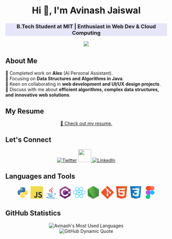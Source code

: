 <h1 align="center">Hi 👋, I'm Avinash Jaiswal</h1>
<h3 align="center" style="background-color:#E6E6FA;">B.Tech Student at MIT | Enthusiast in Web Dev & Cloud Computing</h3>

<p align="center">
  <img src="https://gifdb.com/images/high/programming-stick-figure-going-crazy-on-fire-j6ii4pju9xdtnsbr.webp">
</p>

## About Me
🔭 Completed work on **Alex** (AI Personal Assistant).  
🌱 Focusing on **Data Structures and Algorithms in Java**.  
👯 Keen on collaborating in **web development and UI/UX design projects**.  
💬 Discuss with me about **efficient algorithms, complex data structures, and innovative web solutions**.

## My Resume
<p align="center">
  <a href="https://drive.google.com/file/d/1w5F1C3Z-RNnJnky8QsiJ1apquaayC2R2/view?usp=sharing">📄 Check out my resume.</a>
</p>

## Let's Connect
<p align="center">
  <a href="https://twitter.com/avi_j07" target="_blank"><img src="https://raw.githubusercontent.com/rahuldkjain/github-profile-readme-generator/master/src/images/icons/Social/twitter.svg" alt="Twitter" height="40" width="40" /></a>  
  <a href="mailto:avijaiswaljsr@outlook.com">
    <img src="https://github.com/Hridxyz/hridxyz/assets/96878347/0f991469-2940-4827-90aa-569d81b9dddb" height="40" width="40">
  </a>  
  <a href="https://linkedin.com/in/avij07" target="_blank"><img src="https://raw.githubusercontent.com/rahuldkjain/github-profile-readme-generator/master/src/images/icons/Social/linked-in-alt.svg" alt="LinkedIn" height="40" width="40" /></a>
</p>

## Languages and Tools
<p align="center">
  <img src="https://raw.githubusercontent.com/devicons/devicon/master/icons/python/python-original.svg" alt="Python" width="40" height="40"/>
  <img src="https://raw.githubusercontent.com/devicons/devicon/master/icons/javascript/javascript-original.svg" alt="JavaScript" width="40" height="40"/>
  <img src="https://raw.githubusercontent.com/devicons/devicon/master/icons/java/java-original.svg" alt="Java" width="40" height="40"/>
  <img src="https://raw.githubusercontent.com/devicons/devicon/master/icons/csharp/csharp-original.svg" alt="C#" width="40" height="40"/>
  <img src="https://raw.githubusercontent.com/devicons/devicon/master/icons/react/react-original.svg" alt="React" width="40" height="40"/>
  <img src="https://raw.githubusercontent.com/devicons/devicon/master/icons/nodejs/nodejs-original.svg" alt="NodeJS" width="40" height="40"/>
  <img src="https://raw.githubusercontent.com/devicons/devicon/master/icons/git/git-original.svg" alt="Git" width="40" height="40"/>
  <img src="https://raw.githubusercontent.com/devicons/devicon/master/icons/html5/html5-original.svg" alt="HTML5" width="40" height="40"/>
  <img src="https://raw.githubusercontent.com/devicons/devicon/master/icons/css3/css3-original.svg" alt="CSS3" width="40" height="40"/>
  <img src="https://raw.githubusercontent.com/devicons/devicon/master/icons/figma/figma-original.svg" alt="Figma" width="40" height="40"/>
</p>

## GitHub Statistics
<p align="center">
  <img src="https://github-readme-stats.vercel.app/api/top-langs/?username=avij07&layout=compact&theme=radical" alt="Avinash's Most Used Languages" width="400"/>
  <br>
  <img src="https://quotes-github-readme.vercel.app/api?type=horizontal&theme=dark" alt="GitHub Dynamic Quote" />
</p>

